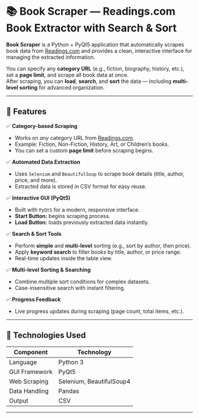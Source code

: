 # 📚 Book Scraper — Readings.com Book Extractor with Search & Sort

**Book Scraper** is a Python + PyQt5 application that automatically scrapes book data from [Readings.com](https://www.readings.com/) and provides a clean, interactive interface for managing the extracted information.

You can specify any **category URL** (e.g., fiction, biography, history, etc.), set a **page limit**, and scrape all book data at once.  
After scraping, you can **load**, **search**, and **sort** the data — including **multi-level sorting** for advanced organization.

---

## 🌟 Features

✅ **Category-based Scraping**  
- Works on *any* category URL from [Readings.com](https://www.readings.com/).  
- Example: Fiction, Non-Fiction, History, Art, or Children’s books.  
- You can set a custom **page limit** before scraping begins.

✅ **Automated Data Extraction**  
- Uses `Selenium` and `BeautifulSoup` to scrape book details (title, author, price, and more).  
- Extracted data is stored in CSV format for easy reuse.

✅ **Interactive GUI (PyQt5)**  
- Built with `PyQt5` for a modern, responsive interface.  
- **Start Button:** begins scraping process.  
- **Load Button:** loads previously extracted data instantly.

✅ **Search & Sort Tools**  
- Perform **simple** and **multi-level** sorting (e.g., sort by author, then price).  
- Apply **keyword search** to filter books by title, author, or price range.  
- Real-time updates inside the table view.

✅ **Multi-level Sorting & Searching**  
- Combine multiple sort conditions for complex datasets.  
- Case-insensitive search with instant filtering.

✅ **Progress Feedback**  
- Live progress updates during scraping (page count, total items, etc.).

---

## 🧰 Technologies Used

| Component | Technology |
|------------|-------------|
| Language | Python 3 |
| GUI Framework | PyQt5 |
| Web Scraping | Selenium, BeautifulSoup4 |
| Data Handling | Pandas |
| Output | CSV |

---
